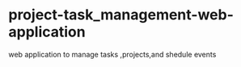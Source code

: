 # project-task_management-web-application
web application to manage tasks ,projects,and shedule events
